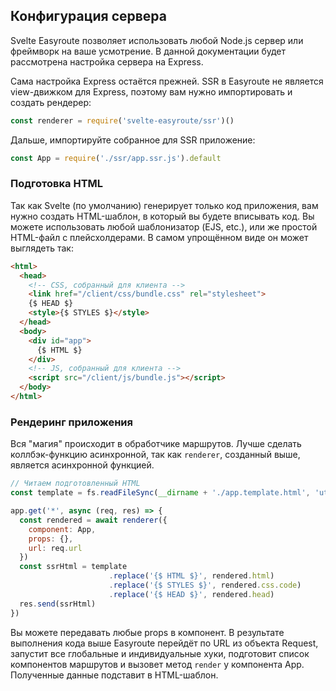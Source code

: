 ## Конфигурация сервера

Svelte Easyroute позволяет использовать любой Node.js сервер
или фреймворк на ваше усмотрение. В данной документации будет
рассмотрена настройка сервера на Express.

Сама настройка Express остаётся прежней. SSR в Easyroute не 
является view-движком для Express, поэтому вам нужно импортировать
и создать рендерер:

```javascript
const renderer = require('svelte-easyroute/ssr')()
```

Дальше, импортируйте собранное для SSR приложение:

```javascript
const App = require('./ssr/app.ssr.js').default
```

### Подготовка HTML

Так как Svelte (по умолчанию) генерирует только код приложения,
вам нужно создать HTML-шаблон, в который вы будете вписывать
код. Вы можете использовать любой шаблонизатор (EJS, etc.), или
же простой HTML-файл с плейсхолдерами. В самом упрощённом 
виде он может выглядеть так:

```html
<html>
  <head>
    <!-- CSS, собранный для клиента -->
    <link href="/client/css/bundle.css" rel="stylesheet">
    {$ HEAD $}
    <style>{$ STYLES $}</style>
  </head>
  <body>
    <div id="app">
      {$ HTML $}
    </div>
    <!-- JS, собранный для клиента -->
    <script src="/client/js/bundle.js"></script>
  </body>
</html>
```

### Рендеринг приложения

Вся "магия" происходит в обработчике маршрутов. Лучше сделать
коллбэк-функцию асинхронной, так как `renderer`, созданный выше,
является асинхронной функцией. 

```javascript
// Читаем подготовленный HTML
const template = fs.readFileSync(__dirname + './app.template.html', 'utf8')

app.get('*', async (req, res) => {
  const rendered = await renderer({
    component: App,
    props: {},
    url: req.url
  })
  const ssrHtml = template
                      .replace('{$ HTML $}', rendered.html)
                      .replace('{$ STYLES $}', rendered.css.code)
                      .replace('{$ HEAD $}', rendered.head)
  res.send(ssrHtml)
})
```

Вы можете передавать любые props в компонент. В результате 
выполнения кода выше Easyroute перейдёт по URL из объекта 
Request, запустит все глобальные и индивидуальные хуки, 
подготовит список компонентов маршрутов и вызовет метод 
`render` у компонента App. Полученные данные подставит в 
HTML-шаблон. 